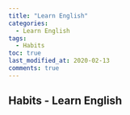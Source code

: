 ```yaml
---
title: "Learn English"
categories:
  - Learn English
tags:
  - Habits
toc: true
last_modified_at: 2020-02-13
comments: true
---
```


## Habits - Learn English